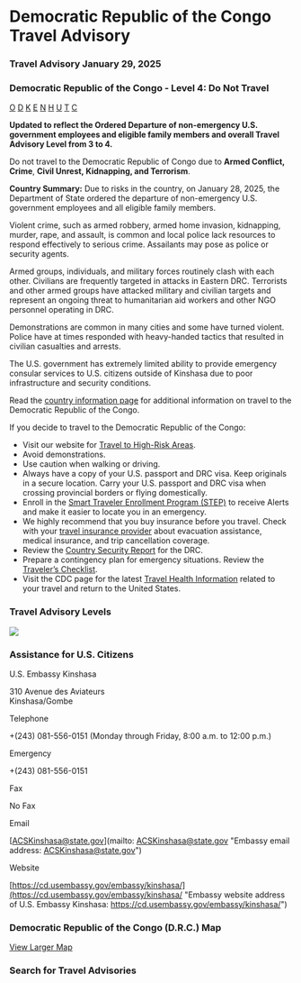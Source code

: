 # Democratic Republic of the Congo Travel Advisory

### Travel Advisory January 29, 2025

### Democratic Republic of the Congo - Level 4: Do Not Travel

[O](javascript:void(0); "Tool Tip: Other")
[D](javascript:void(0); "Tool Tip: Wrongful Detention")
[K](javascript:void(0); "Tool Tip: Kidnap and Hostage")
[E](javascript:void(0); "Tool Tip: Event")
[N](javascript:void(0); "Tool Tip: Disaster")
[H](javascript:void(0); "Tool Tip: Health")
[U](javascript:void(0); "Tool Tip: Civil Unrest")
[T](javascript:void(0); "Tool Tip: Terrorism")
[C](javascript:void(0); "Tool Tip: Crimes")

**Updated to reflect the Ordered Departure of non-emergency U.S. government employees and eligible family members and overall Travel Advisory Level from 3 to 4.**

Do not travel to the Democratic Republic of Congo due to **Armed Conflict, Crime**, **Civil Unrest, Kidnapping, and Terrorism**.

**Country Summary:** Due to risks in the country, on January 28, 2025, the Department of State ordered the departure of non-emergency U.S. government employees and all eligible family members.

Violent crime, such as armed robbery, armed home invasion, kidnapping, murder, rape, and assault, is common and local police lack resources to respond effectively to serious crime. Assailants may pose as police or security agents.

Armed groups, individuals, and military forces routinely clash with each other. Civilians are frequently targeted in attacks in Eastern DRC. Terrorists and other armed groups have attacked military and civilian targets and represent an ongoing threat to humanitarian aid workers and other NGO personnel operating in DRC.

Demonstrations are common in many cities and some have turned violent. Police have at times responded with heavy-handed tactics that resulted in civilian casualties and arrests.

The U.S. government has extremely limited ability to provide emergency consular services to U.S. citizens outside of Kinshasa due to poor infrastructure and security conditions.

Read the [country information page](https://travel.state.gov/content/travel/en/international-travel/International-Travel-Country-Information-Pages/DemocraticRepublicoftheCongoDRC.html) for additional information on travel to the Democratic Republic of the Congo.

If you decide to travel to the Democratic Republic of the Congo:

* Visit our website for [Travel to High-Risk Areas](https://travel.state.gov/content/travel/en/international-travel/before-you-go/travelers-with-special-considerations/high-risk-travelers.html).
* Avoid demonstrations.
* Use caution when walking or driving.
* Always have a copy of your U.S. passport and DRC visa. Keep originals in a secure location. Carry your U.S. passport and DRC visa when crossing provincial borders or flying domestically.
* Enroll in the [Smart Traveler Enrollment Program (STEP)](https://mytravel.state.gov/s/step) to receive Alerts and make it easier to locate you in an emergency.
* We highly recommend that you buy insurance before you travel. Check with your [travel insurance provider](https://travel.state.gov/content/travel/en/international-travel/before-you-go/your-health-abroad/Insurance_Coverage_Overseas.html) about evacuation assistance, medical insurance, and trip cancellation coverage.
* Review the [Country Security Report](https://www.osac.gov/Content/Browse/Report?subContentTypes=Country%20Security%20Report) for the DRC.
* Prepare a contingency plan for emergency situations. Review the [Traveler’s Checklist](https://travel.state.gov/content/travel/en/international-travel/before-you-go/travelers-checklist.html).
* Visit the CDC page for the latest [Travel Health Information](https://wwwnc.cdc.gov/travel/destinations/list) related to your travel and return to the United States.

### Travel Advisory Levels

[![](/content/dam/NEWTravelAssets/images/travel-levelv2.svg)](/content/travel/en/international-travel/before-you-go/about-our-new-products.html "Travel Advisory Levels")

### Assistance for U.S. Citizens

U.S. Embassy Kinshasa

310 Avenue des Aviateurs  
Kinshasa/Gombe

Telephone

+(243) 081-556-0151 (Monday through Friday, 8:00 a.m. to 12:00 p.m.)

Emergency

+(243) 081-556-0151

Fax

No Fax

Email

[ACSKinshasa@state.gov](mailto: ACSKinshasa@state.gov "Embassy email address: ACSKinshasa@state.gov")

Website

[https://cd.usembassy.gov/embassy/kinshasa/](https://cd.usembassy.gov/embassy/kinshasa/ "Embassy website address of U.S. Embassy Kinshasa: https://cd.usembassy.gov/embassy/kinshasa/")

### Democratic Republic of the Congo (D.R.C.) Map

[View Larger Map](https://travelmaps.state.gov/TSGMap/?extent=6.690044178,-10.025824342,33.286405699,3.871467237 "Map of Democratic Republic of the Congo (D.R.C.)")



### Search for Travel Advisories